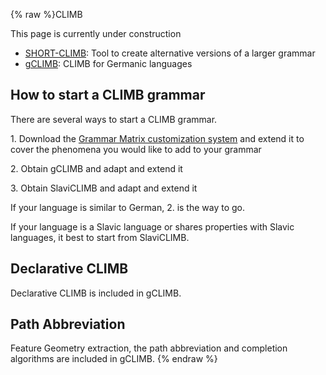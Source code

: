 {% raw %}CLIMB

This page is currently under construction

- [SHORT-CLIMB](../ClimbShortClimb): Tool to create alternative versions
of a larger grammar
- [gCLIMB](../Climb_GClimb): CLIMB for Germanic languages

## How to start a CLIMB grammar

There are several ways to start a CLIMB grammar.

1\. Download the [Grammar Matrix customization
system](http://www.delph-in.net/matrix/) and extend it to cover the
phenomena you would like to add to your grammar

2\. Obtain gCLIMB and adapt and extend it

3\. Obtain SlaviCLIMB and adapt and extend it

If your language is similar to German, 2. is the way to go.

If your language is a Slavic language or shares properties with Slavic
languages, it best to start from SlaviCLIMB.

## Declarative CLIMB

Declarative CLIMB is included in gCLIMB.

## Path Abbreviation

Feature Geometry extraction, the path abbreviation and completion
algorithms are included in gCLIMB.
{% endraw %}